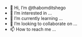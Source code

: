 - 👋 Hi, I’m @thabomditshego
- 👀 I’m interested in ...
- 🌱 I’m currently learning ...
- 💞️ I’m looking to collaborate on ...
- 📫 How to reach me ...

<!---
thabomditshego/thabomditshego is a ✨ special ✨ repository because its `README.md` (this file) appears on your GitHub profile.
You can click the Preview link to take a look at your changes.
--->
